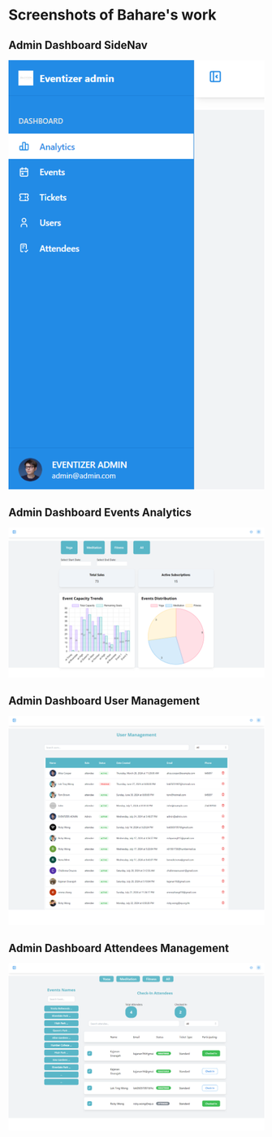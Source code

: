 # Screenshots of Bahare's work

## Admin Dashboard SideNav

![Admin Dashboard SideNav](https://raw.githubusercontent.com/rickyltwong/eventizer/readme-update/screenshots/bahare/sidenav.png)

## Admin Dashboard Events Analytics

![Admin Dashboard Events Analytics](https://raw.githubusercontent.com/rickyltwong/eventizer/readme-update/screenshots/bahare/analytics.png)

## Admin Dashboard User Management

![Admin Dashboard User Management](https://raw.githubusercontent.com/rickyltwong/eventizer/readme-update/screenshots/bahare/usermanagement.png)

## Admin Dashboard Attendees Management

![Admin Dashboard Attendees Management](https://raw.githubusercontent.com/rickyltwong/eventizer/readme-update/screenshots/bahare/attendees.png)
